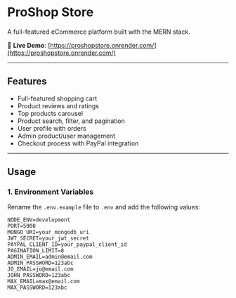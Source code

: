 # ProShop Store

A full-featured eCommerce platform built with the MERN stack.

🔗 **Live Demo**: [https://proshopstore.onrender.com/](https://proshopstore.onrender.com/)

---

## Features

- Full-featured shopping cart
- Product reviews and ratings
- Top products carousel
- Product search, filter, and pagination
- User profile with orders
- Admin product/user management
- Checkout process with PayPal integration

---

## Usage

### 1. Environment Variables

Rename the `.env.example` file to `.env` and add the following values:

```env
NODE_ENV=development
PORT=5000
MONGO_URI=your_mongodb_uri
JWT_SECRET=your_jwt_secret
PAYPAL_CLIENT_ID=your_paypal_client_id
PAGINATION_LIMIT=8
ADMIN_EMAIL=admin@email.com
ADMIN_PASSWORD=123abc
JO_EMAIL=jo@email.com
JOHN_PASSWORD=123abc
MAX_EMAIL=max@email.com
MAX_PASSWORD=123abc
